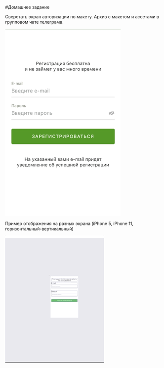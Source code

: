 #Домашнее задание

Сверстать экран авторизации по макету. Архив с макетом и ассетами в групповом чате телеграма.

![structure](https://github.com/flyer2001/iOSCources2019/blob/master/Lesson%2008%20AutoLayout%20HW/Registration.jpg)

Пример отображения на разных экрана (iPhone 5, iPhone 11, горизонтальный-вертикальный)

![demo](https://github.com/flyer2001/iOSCources2019/blob/master/Lesson%2008%20AutoLayout%20HW/demo.gif)
